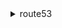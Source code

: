 <details>

<summary>
route53
</summary>

- <details><summary>activate-key-signing-key</summary>

  * --hosted-zone-id
  * --name
  * --cli-input-json
  * --cli-input-yaml
  * --generate-cli-skeleton


- <details><summary>associate-vpc-with-hosted-zone</summary>

  * --hosted-zone-id
  * --vpc
  * --comment
  * --cli-input-json
  * --cli-input-yaml
  * --generate-cli-skeleton


- <details><summary>change-resource-record-sets</summary>

  * --hosted-zone-id
  * --change-batch
  * --cli-input-json
  * --cli-input-yaml
  * --generate-cli-skeleton


- <details><summary>change-tags-for-resource</summary>

  * --resource-type
  * --resource-id
  * --add-tags
  * --remove-tag-keys
  * --cli-input-json
  * --cli-input-yaml
  * --generate-cli-skeleton


- <details><summary>create-health-check</summary>

  * --caller-reference
  * --health-check-config
  * --cli-input-json
  * --cli-input-yaml
  * --generate-cli-skeleton


- <details><summary>create-hosted-zone</summary>

  * --name
  * --vpc
  * --caller-reference
  * --hosted-zone-config
  * --delegation-set-id
  * --cli-input-json
  * --cli-input-yaml
  * --generate-cli-skeleton


- <details><summary>create-key-signing-key</summary>

  * --caller-reference
  * --hosted-zone-id
  * --key-management-service-arn
  * --name
  * --status
  * --cli-input-json
  * --cli-input-yaml
  * --generate-cli-skeleton


- <details><summary>create-query-logging-config</summary>

  * --hosted-zone-id
  * --cloud-watch-logs-log-group-arn
  * --cli-input-json
  * --cli-input-yaml
  * --generate-cli-skeleton


- <details><summary>create-reusable-delegation-set</summary>

  * --caller-reference
  * --hosted-zone-id
  * --cli-input-json
  * --cli-input-yaml
  * --generate-cli-skeleton


- <details><summary>create-traffic-policy</summary>

  * --name
  * --document
  * --comment
  * --cli-input-json
  * --cli-input-yaml
  * --generate-cli-skeleton


- <details><summary>create-traffic-policy-instance</summary>

  * --hosted-zone-id
  * --name
  * --ttl
  * --traffic-policy-id
  * --traffic-policy-version
  * --cli-input-json
  * --cli-input-yaml
  * --generate-cli-skeleton


- <details><summary>create-traffic-policy-version</summary>

  * --id
  * --document
  * --comment
  * --cli-input-json
  * --cli-input-yaml
  * --generate-cli-skeleton


- <details><summary>create-vpc-association-authorization</summary>

  * --hosted-zone-id
  * --vpc
  * --cli-input-json
  * --cli-input-yaml
  * --generate-cli-skeleton


- <details><summary>deactivate-key-signing-key</summary>

  * --hosted-zone-id
  * --name
  * --cli-input-json
  * --cli-input-yaml
  * --generate-cli-skeleton


- <details><summary>delete-health-check</summary>

  * --health-check-id
  * --cli-input-json
  * --cli-input-yaml
  * --generate-cli-skeleton


- <details><summary>delete-hosted-zone</summary>

  * --id
  * --cli-input-json
  * --cli-input-yaml
  * --generate-cli-skeleton


- <details><summary>delete-key-signing-key</summary>

  * --hosted-zone-id
  * --name
  * --cli-input-json
  * --cli-input-yaml
  * --generate-cli-skeleton


- <details><summary>delete-query-logging-config</summary>

  * --id
  * --cli-input-json
  * --cli-input-yaml
  * --generate-cli-skeleton


- <details><summary>delete-reusable-delegation-set</summary>

  * --id
  * --cli-input-json
  * --cli-input-yaml
  * --generate-cli-skeleton


- <details><summary>delete-traffic-policy</summary>

  * --id
  * --traffic-policy-version
  * --cli-input-json
  * --cli-input-yaml
  * --generate-cli-skeleton


- <details><summary>delete-traffic-policy-instance</summary>

  * --id
  * --cli-input-json
  * --cli-input-yaml
  * --generate-cli-skeleton


- <details><summary>delete-vpc-association-authorization</summary>

  * --hosted-zone-id
  * --vpc
  * --cli-input-json
  * --cli-input-yaml
  * --generate-cli-skeleton


- <details><summary>disable-hosted-zone-dnssec</summary>

  * --hosted-zone-id
  * --cli-input-json
  * --cli-input-yaml
  * --generate-cli-skeleton


- <details><summary>disassociate-vpc-from-hosted-zone</summary>

  * --hosted-zone-id
  * --vpc
  * --comment
  * --cli-input-json
  * --cli-input-yaml
  * --generate-cli-skeleton


- <details><summary>enable-hosted-zone-dnssec</summary>

  * --hosted-zone-id
  * --cli-input-json
  * --cli-input-yaml
  * --generate-cli-skeleton


- <details><summary>get-account-limit</summary>

  * --type
  * --cli-input-json
  * --cli-input-yaml
  * --generate-cli-skeleton


- <details><summary>get-change</summary>

  * --id
  * --cli-input-json
  * --cli-input-yaml
  * --generate-cli-skeleton


- <details><summary>get-checker-ip-ranges</summary>

  * --cli-input-json
  * --cli-input-yaml
  * --generate-cli-skeleton


- <details><summary>get-dnssec</summary>

  * --hosted-zone-id
  * --cli-input-json
  * --cli-input-yaml
  * --generate-cli-skeleton


- <details><summary>get-geo-location</summary>

  * --continent-code
  * --country-code
  * --subdivision-code
  * --cli-input-json
  * --cli-input-yaml
  * --generate-cli-skeleton


- <details><summary>get-health-check</summary>

  * --health-check-id
  * --cli-input-json
  * --cli-input-yaml
  * --generate-cli-skeleton


- <details><summary>get-health-check-count</summary>

  * --cli-input-json
  * --cli-input-yaml
  * --generate-cli-skeleton


- <details><summary>get-health-check-last-failure-reason</summary>

  * --health-check-id
  * --cli-input-json
  * --cli-input-yaml
  * --generate-cli-skeleton


- <details><summary>get-health-check-status</summary>

  * --health-check-id
  * --cli-input-json
  * --cli-input-yaml
  * --generate-cli-skeleton


- <details><summary>get-hosted-zone</summary>

  * --id
  * --cli-input-json
  * --cli-input-yaml
  * --generate-cli-skeleton


- <details><summary>get-hosted-zone-count</summary>

  * --cli-input-json
  * --cli-input-yaml
  * --generate-cli-skeleton


- <details><summary>get-hosted-zone-limit</summary>

  * --type
  * --hosted-zone-id
  * --cli-input-json
  * --cli-input-yaml
  * --generate-cli-skeleton


- <details><summary>get-query-logging-config</summary>

  * --id
  * --cli-input-json
  * --cli-input-yaml
  * --generate-cli-skeleton


- <details><summary>get-reusable-delegation-set</summary>

  * --id
  * --cli-input-json
  * --cli-input-yaml
  * --generate-cli-skeleton


- <details><summary>get-reusable-delegation-set-limit</summary>

  * --type
  * --delegation-set-id
  * --cli-input-json
  * --cli-input-yaml
  * --generate-cli-skeleton


- <details><summary>get-traffic-policy</summary>

  * --id
  * --traffic-policy-version
  * --cli-input-json
  * --cli-input-yaml
  * --generate-cli-skeleton


- <details><summary>get-traffic-policy-instance</summary>

  * --id
  * --cli-input-json
  * --cli-input-yaml
  * --generate-cli-skeleton


- <details><summary>get-traffic-policy-instance-count</summary>

  * --cli-input-json
  * --cli-input-yaml
  * --generate-cli-skeleton


- <details><summary>help</summary>

  * 


- <details><summary>list-geo-locations</summary>

  * --start-continent-code
  * --start-country-code
  * --start-subdivision-code
  * --max-items
  * --cli-input-json
  * --cli-input-yaml
  * --generate-cli-skeleton


- <details><summary>list-health-checks</summary>

  * --max-items
  * --cli-input-json
  * --cli-input-yaml
  * --starting-token
  * --page-size
  * --generate-cli-skeleton


- <details><summary>list-hosted-zones</summary>

  * --max-items
  * --delegation-set-id
  * --cli-input-json
  * --cli-input-yaml
  * --starting-token
  * --page-size
  * --generate-cli-skeleton


- <details><summary>list-hosted-zones-by-name</summary>

  * --dns-name
  * --hosted-zone-id
  * --max-items
  * --cli-input-json
  * --cli-input-yaml
  * --generate-cli-skeleton


- <details><summary>list-hosted-zones-by-vpc</summary>

  * --vpc-id
  * --vpc-region
  * --max-items
  * --next-token
  * --cli-input-json
  * --cli-input-yaml
  * --generate-cli-skeleton


- <details><summary>list-query-logging-configs</summary>

  * --hosted-zone-id
  * --cli-input-json
  * --cli-input-yaml
  * --starting-token
  * --page-size
  * --max-items
  * --generate-cli-skeleton


- <details><summary>list-resource-record-sets</summary>

  * --hosted-zone-id
  * --max-items
  * --cli-input-json
  * --cli-input-yaml
  * --starting-token
  * --page-size
  * --generate-cli-skeleton


- <details><summary>list-reusable-delegation-sets</summary>

  * --marker
  * --max-items
  * --cli-input-json
  * --cli-input-yaml
  * --generate-cli-skeleton


- <details><summary>list-tags-for-resource</summary>

  * --resource-type
  * --resource-id
  * --cli-input-json
  * --cli-input-yaml
  * --generate-cli-skeleton


- <details><summary>list-tags-for-resources</summary>

  * --resource-type
  * --resource-ids
  * --cli-input-json
  * --cli-input-yaml
  * --generate-cli-skeleton


- <details><summary>list-traffic-policies</summary>

  * --traffic-policy-id-marker
  * --max-items
  * --cli-input-json
  * --cli-input-yaml
  * --generate-cli-skeleton


- <details><summary>list-traffic-policy-instances</summary>

  * --hosted-zone-id-marker
  * --traffic-policy-instance-name-marker
  * --traffic-policy-instance-type-marker
  * --max-items
  * --cli-input-json
  * --cli-input-yaml
  * --generate-cli-skeleton


- <details><summary>list-traffic-policy-instances-by-hosted-zone</summary>

  * --hosted-zone-id
  * --traffic-policy-instance-name-marker
  * --traffic-policy-instance-type-marker
  * --max-items
  * --cli-input-json
  * --cli-input-yaml
  * --generate-cli-skeleton


- <details><summary>list-traffic-policy-instances-by-policy</summary>

  * --traffic-policy-id
  * --traffic-policy-version
  * --hosted-zone-id-marker
  * --traffic-policy-instance-name-marker
  * --traffic-policy-instance-type-marker
  * --max-items
  * --cli-input-json
  * --cli-input-yaml
  * --generate-cli-skeleton


- <details><summary>list-traffic-policy-versions</summary>

  * --id
  * --traffic-policy-version-marker
  * --max-items
  * --cli-input-json
  * --cli-input-yaml
  * --generate-cli-skeleton


- <details><summary>list-vpc-association-authorizations</summary>

  * --hosted-zone-id
  * --max-results
  * --cli-input-json
  * --cli-input-yaml
  * --starting-token
  * --max-items
  * --generate-cli-skeleton


- <details><summary>test-dns-answer</summary>

  * --hosted-zone-id
  * --record-name
  * --record-type
  * --resolver-ip
  * --edns0-client-subnet-ip
  * --edns0-client-subnet-mask
  * --cli-input-json
  * --cli-input-yaml
  * --generate-cli-skeleton


- <details><summary>update-health-check</summary>

  * --health-check-id
  * --health-check-version
  * --ip-address
  * --port
  * --resource-path
  * --fully-qualified-domain-name
  * --search-string
  * --failure-threshold
  * --inverted
  * --no-inverted
  * --disabled
  * --no-disabled
  * --health-threshold
  * --child-health-checks
  * --enable-sni
  * --no-enable-sni
  * --regions
  * --alarm-identifier
  * --insufficient-data-health-status
  * --reset-elements
  * --cli-input-json
  * --cli-input-yaml
  * --generate-cli-skeleton


- <details><summary>update-hosted-zone-comment</summary>

  * --id
  * --comment
  * --cli-input-json
  * --cli-input-yaml
  * --generate-cli-skeleton


- <details><summary>update-traffic-policy-comment</summary>

  * --id
  * --comment
  * --traffic-policy-version
  * --cli-input-json
  * --cli-input-yaml
  * --generate-cli-skeleton


- <details><summary>update-traffic-policy-instance</summary>

  * --id
  * --ttl
  * --traffic-policy-id
  * --traffic-policy-version
  * --cli-input-json
  * --cli-input-yaml
  * --generate-cli-skeleton


- <details><summary>wait</summary>

  * 


</details>

